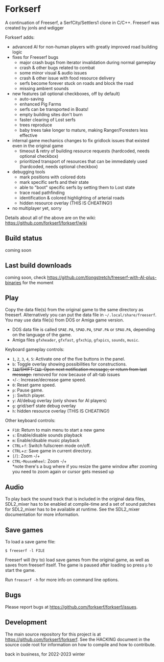 Forkserf
========

A continuation of Freeserf, a SerfCity/Settlers1 clone in C/C++.  Freeserf was created by jonls and wdigger

Forkserf adds:
- advanced AI for non-human players with greatly improved road building logic
- fixes for Freeserf bugs
  - major crash bugs from iterator invalidation during normal gameplay
  - crash & other bugs related to combat
  - some minor visual & audio issues
  - crash & other issue with food resource delivery
  - serfs become forever stuck on roads and block the road
  - missing ambient sounds
- new features (all optional checkboxes, off by default)
  - auto-saving
  - enhanced Pig Farms
  - serfs can be transported in Boats!
  - empty building sites don't burn
  - faster clearing of Lost serfs
  - trees reproduce
  - baby trees take longer to mature, making Ranger/Foresters less effective
- internal game mechanics changes to fix gridlock issues that existed even in the original game
  - timeout & retry of building resource requests (hardcoded, needs optional checkbox)
  - prioritized transport of resources that can be immediately used  (hardcoded, needs optional checkbox)
- debugging tools
  - mark positions with colored dots
  - mark specific serfs and their state
  - able to "boot" specific serfs by setting them to Lost state
  - trace road pathfinding
  - identification & colored highlighting of arterial roads
  - hidden resource overlay (THIS IS CHEATING!)
- no multiplayer yet, sorry

Details about all of the above are on the wiki: https://github.com/forkserf/forkserf/wiki

Build status
------------
coming soon

Last build downloads
--------------------

coming soon, check https://github.com/tlongstretch/freeserf-with-AI-plus-binaries for the moment

Play
------
Copy the data file(s) from the original game to the same directory as freeserf. Alternatively you can put the data file in `~/.local/share/freeserf`. You may use data file(s) from DOS or Amiga game version.

* DOS data file is called `SPAE.PA`, `SPAD.PA`, `SPAF.PA` or `SPAU.PA`, depending on the language of the game.
* Amiga files `gfxheader`, `gfxfast`, `gfxchip`, `gfxpics`, `sounds`, `music`.

Keyboard gameplay controls:

* `1`, `2`, `3`, `4`, `5`: Activate one of the five buttons in the panel.
* `b`: Toggle overlay showing possibilities for constructions.
* ~~`TAB`/SHIFT-`TAB`: Open next notification message; or return from last message.~~ removed for now because of alt-tab issues
* `+`/`-`: Increase/decrease game speed.
* `0`: Reset game speed.
* `p`: Pause game.
* `j`: Switch player.
* `y`: AI/debug overlay (only shows for AI players)
* `g`: grid/serf state debug overlay
* `h`: hidden resource overlay (THIS IS CHEATING!)

Other keyboard controls:

* `F10`: Return to main menu to start a new game
* `s`: Enable/disable sounds playback
* `m`: Enable/disable music playback
* `CTRL`+`f`: Switch fullscreen mode on/off.
* `CTRL`+`z`: Save game in current directory.
* `[`/`]`: Zoom -/+
* `CTRL`-`MouseWheel`: Zoom -/+     
  *note there's a bug where if you resize the game window after zooming you need to zoom again or cursor gets messed up


Audio
-----

To play back the sound track that is included in the original data files,
SDL2_mixer has to be enabled at compile-time and a set of sound patches
for SDL2_mixer has to be available at runtime. See the SDL2_mixer
documentation for more information.


Save games
----------
To load a save game file:

`$ freeserf -l FILE`

Freeserf will (try to) load save games from the original game, as well as saves from freeserf itself.
The game is paused after loading so press `p` to start the game.

Run `freeserf -h` for more info on command line options.


Bugs
----
Please report bugs at <https://github.com/forkserf/forkserf/issues>.


Development
-----------
The main source repository for this project is at <https://github.com/forkserf/forkserf>. See the HACKING document in the source code root for information on how to compile and how to contribute.

back in business, for 2022-2023 winter
